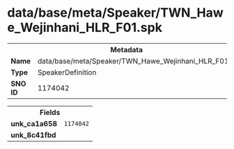 <h1>data/base/meta/Speaker/TWN_Hawe_Wejinhani_HLR_F01.spk</h1><table><tr><th colspan="100%">Metadata</th></tr><tr><td><b>Name</b></td><td>data/base/meta/Speaker/TWN_Hawe_Wejinhani_HLR_F01.spk</td></tr><tr><td><b>Type</b></td><td>SpeakerDefinition</td></tr><tr><td><b>SNO ID</b></td><td>1174042</td></tr></table>

<table><tr><th colspan="100%">Fields</th></tr><tr><td><b>unk_ca1a658</b></td><td><code>1174042</code></td></tr><tr><td><b>unk_8c41fbd</b></td><td></td></tr></table>

